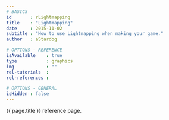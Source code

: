 ```yaml
---
# BASICS
id       : rLightmapping
title    : "Lightmapping"
date     : 2015-11-02
subtitle : "How to use Lightmapping when making your game."
author   : aStardog

# OPTIONS - REFERENCE
isAvailable    : true
type           : graphics
img            : ""
rel-tutorials  : 
rel-references : 

# OPTIONS - GENERAL
isHidden : false
---
```

{{ page.title }} reference page.